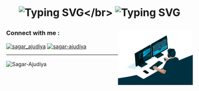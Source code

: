 <h1 align="center"> 

![Typing SVG](https://readme-typing-svg.herokuapp.com?font=Caveat&color=yellow&size=40&center=true&width=500&height=60&lines=Hello%2C+Coders..!;)</br>
![Typing SVG](https://readme-typing-svg.herokuapp.com?font=Caveat&color=yellow&size=40&center=true&width=500&height=60&lines=I+am+Sagar+Ajudiya...;) 

</h1>


<img align="right" alt="Coding" width="40%" src="./image/splash.gif">

<h3 align="left">Connect with me :</h3>
<p align="left">
<a href="https://github.com/Sagar-Ajudiya" target="blank"><img align="center" src="https://github.githubassets.com/images/modules/logos_page/GitHub-Mark.png" alt="sagar_ajudiya" height="40" width="40" /></a>
<a href="https://www.linkedin.com/in/sagar-ajudiya/" target="blank"><img align="center" src="https://cdn-icons-png.flaticon.com/512/174/174857.png" alt="sagar-ajudiya" height="40" width="40" /></a>
<!---<a href="mailto:sagarajudiya000@gmail.com" target="blank"><img align="center" src="https://avatars.slack-edge.com/2021-02-09/1730367132018_43f8f38b9659ddef2131_512.png" alt="sagar-ajudiya" height="40" width="40" /></a>
</p>--->

<hr>

<p>
<img align="center" src="https://github-readme-stats.vercel.app/api/top-langs/?username=Sagar-Ajudiya&bg_color=32CD32,6082B6,2c3e50&title_color=fff&text_color=fff" alt="Sagar-Ajudiya" />
</p>


<!---<p>
<img align="left" src="https://github-readme-stats.vercel.app/api?username=Sagar-Ajudiya&show_icons=true&locale=en" alt="Sagar-Ajudiya" />
</p>--->










